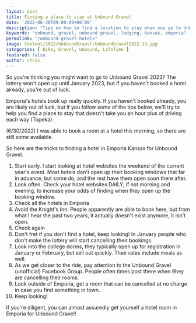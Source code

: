 ```yaml
---
layout: post
title: Finding a place to stay at Unbound Gravel
date: '2022-06-30T09:00:00+00:00'
description: "Tips on how to find a location to stay when you go to Unbound Gravel"
keywords: "unbound, gravel, unbound gravel, lodging, kansas, emporia"
permalink: "/unbound-gravel-hotels"
image: Content/2022/UnboundGravel/UnboundGravel2022-13.jpg
categories: [ Bike, Gravel, Unbound, LifeTime ]
featured: false
author: chris
---
```

So you're thinking you might want to go to Unbound Gravel 2023? The lottery won't open up until January 2023, but if you haven't booked a hotel already, you're out of luck.

Emporia's hotels book up really quickly. If you haven't booked already, you are likely out of luck, but if you follow some of the tips below, we'll try to help you find a place to stay that doesn't take you an hour plus of driving each way (Topeka).

(6/30/2022) I was able to book a room at a hotel this morning, so there are still some available.

So here are the tricks to finding a hotel in Emporia Kansas for Unbound Gravel.

1. Start early. I start looking at hotel websites the weekend of the current year's event. Most hotels don't open up their booking windows that far in advance, but some do, and the rest have them open soon there after.
2. Look often. Check your hotel websites DAILY, if not morning and evening, to increase your odds of finding when they open up the booking window.
3. Check all the hotels in Emporia
4. Avoid the Knight's Inn. People apparently are able to book here, but from what I hear the past two years, it actually doesn't exist anymore, it isn't open.
5. Check again
6. Don't fret if you don't find a hotel, keep looking! In January people who don't make the lottery will start cancelling their bookings.
7. Look into the college dorms, they typically open up for registration in January or February, but sell out quickly. Their rates include meals as well.
8. As we get closer to the ride, pay attention to the Unbound Gravel (unofficial) Facebook Group. People often times post there when 9hey are cancelling their rooms.
10. Look outside of Emporia, get a room that can be cancelled at no charge in case you find something in town.
11. Keep looking!


If you're diligent, you can almost assuredly get yourself a hotel room in Emporia for Unbound Gravel!
